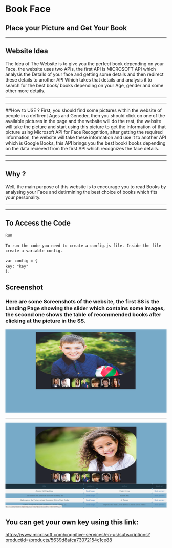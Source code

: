 # Book Face
## Place your Picture and Get Your Book
***
## Website Idea
The Idea of The Website is to give you the perfect book depending on your Face, the website uses two APIs, the first API is MICROSOFT API which analysis the Details of your face and getting some details and then redirect these details to another API Which takes that details and analysis it to search for the best book/ books depending on your Age, gender and some other more details.
***
***
##How to USE ?
First, you should find some pictures within the website of people in a deffirent Ages and Geneder, then you should click on one of the available pictures in the page and the website will do the rest, the website will take the picture and start using this picture to get the information of that picture using Microsoft API for Face Recognition, after getting the required information, the website will take these information and use it to another API which is Google Books, this API brings you the best book/ books depending on the data recieved from the first API which recognizes the face details.
***
***

## Why ?
Well, the main purpose of this website is to encourage you to read Books by analysing your Face and detirmining the best choice of books which fits your personality.
***
***
## To Access the Code
    Run

    To run the code you need to create a config.js file. Inside the file create a variable config.

    var config = {
    key: "key"
    };
 
## Screenshot
### Here are some Screenshots of the website, the first SS is the Landing Page showing the slider which contains some images, the second one shows the table of recommended books after clicking at the picture in the SS.
![Alt Text](https://github.com/golden-fingers/booksfaces/blob/master/wb1.png)
***
![Alt Text](https://github.com/golden-fingers/booksfaces/blob/master/wb2.png)

## You can get your own key using this link:
https://www.microsoft.com/cognitive-services/en-us/subscriptions?productId=/products/5639d8afca73072154c1ce88
